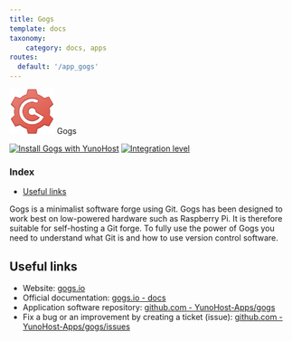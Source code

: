 ```yaml
---
title: Gogs
template: docs
taxonomy:
    category: docs, apps
routes:
  default: '/app_gogs'
---
```


<img src="/images/gogs_logo.svg" height="80px" alt="Gogs's logo"> Gogs

[![Install Gogs with YunoHost](https://install-app.yunohost.org/install-with-yunohost.png)](https://install-app.yunohost.org/?app=gogs) [![Integration level](https://dash.yunohost.org/integration/gogs.svg)](https://dash.yunohost.org/appci/app/gogs)

### Index

- [Useful links](#useful-links)

Gogs is a minimalist software forge using Git. Gogs has been designed to work best on low-powered hardware such as Raspberry Pi.
It is therefore suitable for self-hosting a Git forge.
To fully use the power of Gogs you need to understand what Git is and how to use version control software.

## Useful links

+ Website: [gogs.io](https://gogs.io/)
+ Official documentation: [gogs.io - docs](https://gogs.io/docs)
+ Application software repository: [github.com - YunoHost-Apps/gogs](https://github.com/YunoHost-Apps/gogs_ynh)
+ Fix a bug or an improvement by creating a ticket (issue): [github.com - YunoHost-Apps/gogs/issues](https://github.com/YunoHost-Apps/gogs_ynh/issues)
